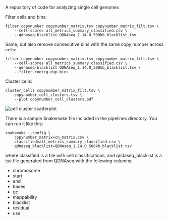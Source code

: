 A repository of code for analyzing single cell genomes

Filter cells and bins:
```
filter_copynumber copynumber_matrix.tsv copynumber_matrix_filt.tsv \
    --cell-scores all_metrics_summary_classified.csv \
    --qdnaseq-blacklist QDNAseq_1.14.0_500kb_blacklist.tsv
```

Same, but also remove consecutive bins with the same copy number across cells:
```
filter_copynumber copynumber_matrix.tsv copynumber_matrix_filt.tsv \
    --cell-scores all_metrics_summary_classified.csv \
    --qdnaseq-blacklist QDNAseq_1.14.0_500kb_blacklist.tsv \
    --filter-contig-dup-bins
```

Cluster cells:
```
cluster_cells copynumber_matrix_filt.tsv \
    copynumber_cell_clusters.tsv \
    --plot copynumber_cell_clusters.pdf
```

![cell cluster scatterplot](https://user-images.githubusercontent.com/381464/45980923-56f2b300-c021-11e8-9b0e-9dcf4b53f9c7.png)

There is a sample Snakemake file included in the pipelines directory. You can run it like this:
```
snakemake --config \
    copynumber_matrix=cn_matrix.csv \
    classified=all_metrics_summary_classified.csv \
    qdnaseq_blacklist=QDNAseq_1.14.0_500kb_blacklist.tsv
```
where classified is a file with cell classifications, and qndaseq_blacklist is a tsv file generated from QDNAseq with the following columns:
* chromosome
* start
* end
* bases
* gc
* mappability
* blacklist
* residual
* use
